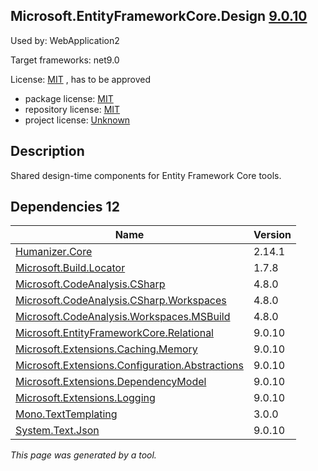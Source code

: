 Microsoft.EntityFrameworkCore.Design [9.0.10](https://www.nuget.org/packages/Microsoft.EntityFrameworkCore.Design/9.0.10)
--------------------

Used by: WebApplication2

Target frameworks: net9.0

License: [MIT](../../../../licenses/mit) , has to be approved

- package license: [MIT](https://licenses.nuget.org/MIT) 
- repository license: [MIT](https://github.com/dotnet/efcore) 
- project license: [Unknown](https://docs.microsoft.com/ef/core/) 

Description
-----------
Shared design-time components for Entity Framework Core tools.

Dependencies 12
-----------

|Name|Version|
|----------|:----|
|[Humanizer.Core](../../../../packages/nuget.org/humanizer.core/2.14.1)|2.14.1|
|[Microsoft.Build.Locator](../../../../packages/nuget.org/microsoft.build.locator/1.7.8)|1.7.8|
|[Microsoft.CodeAnalysis.CSharp](../../../../packages/nuget.org/microsoft.codeanalysis.csharp/4.8.0)|4.8.0|
|[Microsoft.CodeAnalysis.CSharp.Workspaces](../../../../packages/nuget.org/microsoft.codeanalysis.csharp.workspaces/4.8.0)|4.8.0|
|[Microsoft.CodeAnalysis.Workspaces.MSBuild](../../../../packages/nuget.org/microsoft.codeanalysis.workspaces.msbuild/4.8.0)|4.8.0|
|[Microsoft.EntityFrameworkCore.Relational](../../../../packages/nuget.org/microsoft.entityframeworkcore.relational/9.0.10)|9.0.10|
|[Microsoft.Extensions.Caching.Memory](../../../../packages/nuget.org/microsoft.extensions.caching.memory/9.0.10)|9.0.10|
|[Microsoft.Extensions.Configuration.Abstractions](../../../../packages/nuget.org/microsoft.extensions.configuration.abstractions/9.0.10)|9.0.10|
|[Microsoft.Extensions.DependencyModel](../../../../packages/nuget.org/microsoft.extensions.dependencymodel/9.0.10)|9.0.10|
|[Microsoft.Extensions.Logging](../../../../packages/nuget.org/microsoft.extensions.logging/9.0.10)|9.0.10|
|[Mono.TextTemplating](../../../../packages/nuget.org/mono.texttemplating/3.0.0)|3.0.0|
|[System.Text.Json](../../../../packages/nuget.org/system.text.json/9.0.10)|9.0.10|

*This page was generated by a tool.*